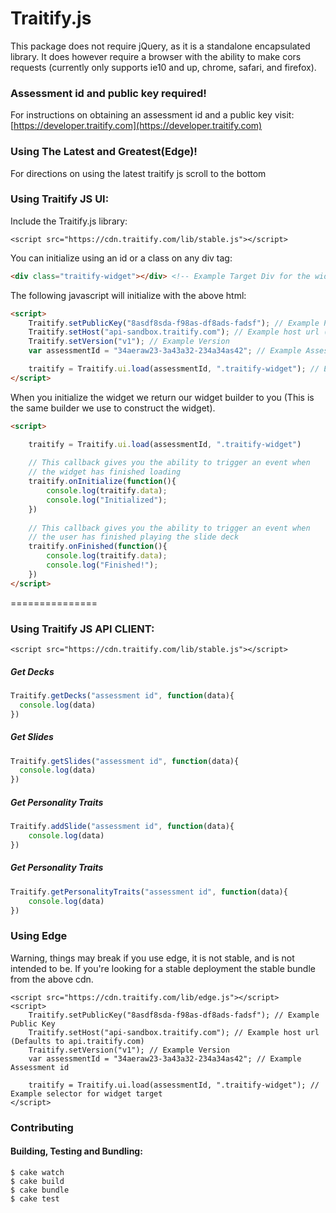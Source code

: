 Traitify.js
===============

This package does not require jQuery, as it is a standalone encapsulated library. It does however require a browser with the ability to make cors requests (currently only supports ie10 and up, chrome, safari, and firefox).

### Assessment id and public key required!
For instructions on obtaining an assessment id and a public key visit:
[https://developer.traitify.com](https://developer.traitify.com)

### Using The Latest and Greatest(Edge)!
For directions on using the latest traitify js scroll to the bottom

### Using Traitify JS UI:
Include the Traitify.js library:

```xhtml
<script src="https://cdn.traitify.com/lib/stable.js"></script>
```

You can initialize using an id or a class on any div tag:
```HTML
<div class="traitify-widget"></div> <!-- Example Target Div for the widget -->
```

The following javascript will initialize with the above html:
```HTML
<script>
    Traitify.setPublicKey("8asdf8sda-f98as-df8ads-fadsf"); // Example Public Key
    Traitify.setHost("api-sandbox.traitify.com"); // Example host url (Defaults to api.traitify.com)
    Traitify.setVersion("v1"); // Example Version
    var assessmentId = "34aeraw23-3a43a32-234a34as42"; // Example Assessment id

    traitify = Traitify.ui.load(assessmentId, ".traitify-widget"); // Example selector for widget target
</script>
```

When you initialize the widget we return our widget builder to you (This is the same builder we use to construct the widget).
```HTML
<script>

    traitify = Traitify.ui.load(assessmentId, ".traitify-widget")
    
    // This callback gives you the ability to trigger an event when
    // the widget has finished loading
    traitify.onInitialize(function(){
        console.log(traitify.data);
        console.log("Initialized");
    })
    
    // This callback gives you the ability to trigger an event when
    // the user has finished playing the slide deck
    traitify.onFinished(function(){
        console.log(traitify.data);
        console.log("Finished!");
    })
</script>
```
===============
### Using Traitify JS API CLIENT:
```xhtml
<script src="https://cdn.traitify.com/lib/stable.js"></script>
```

##### Get Decks
```JavaScript
Traitify.getDecks("assessment id", function(data){
  console.log(data)
})
```

##### Get Slides
```JavaScript
Traitify.getSlides("assessment id", function(data){
  console.log(data)
})
```

##### Get Personality Traits
```JavaScript
Traitify.addSlide("assessment id", function(data){
    console.log(data)
})
```

##### Get Personality Traits
```JavaScript
Traitify.getPersonalityTraits("assessment id", function(data){
    console.log(data)
})
```
### Using Edge
Warning, things may break if you use edge, it is not stable, and is not intended to be. If you're looking for a stable deployment the stable bundle from the above cdn.
```xhtml
<script src="https://cdn.traitify.com/lib/edge.js"></script>
<script>
    Traitify.setPublicKey("8asdf8sda-f98as-df8ads-fadsf"); // Example Public Key
    Traitify.setHost("api-sandbox.traitify.com"); // Example host url (Defaults to api.traitify.com)
    Traitify.setVersion("v1"); // Example Version
    var assessmentId = "34aeraw23-3a43a32-234a34as42"; // Example Assessment id

    traitify = Traitify.ui.load(assessmentId, ".traitify-widget"); // Example selector for widget target
</script>
```

### Contributing 
#### Building, Testing and Bundling:
```Shell
$ cake watch
$ cake build
$ cake bundle
$ cake test
```

